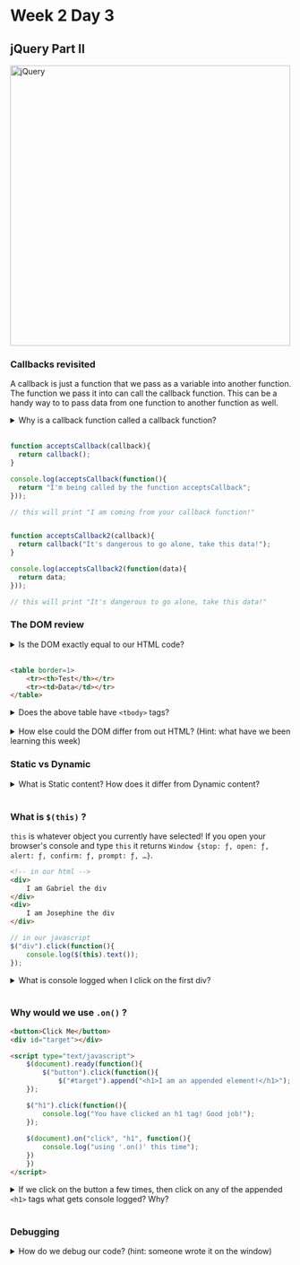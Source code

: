 # Week 2 Day 3
## jQuery Part II
<img src="https://upload.wikimedia.org/wikipedia/en/thumb/9/9e/JQuery_logo.svg/1280px-JQuery_logo.svg.png" alt="jQuery" width="500px">

### Callbacks revisited
A callback is just a function that we pass as a variable into another function. The function we pass it into can call the callback function. This can be a handy way to to pass data from one function to another function as well.

<details>
  <summary>Why is a callback function called a callback function?</summary>
  Because the function into which it is being passed as an argument calls it... back.
</details><br>

```javascript
function acceptsCallback(callback){
  return callback();
}

console.log(acceptsCallback(function(){
  return "I'm being called by the function acceptsCallback";
}));

// this will print "I am coming from your callback function!"


function acceptsCallback2(callback){
  return callback("It's dangerous to go alone, take this data!");
}

console.log(acceptsCallback2(function(data){
  return data;
}));

// this will print "It's dangerous to go alone, take this data!"
```

### The DOM review

<details>
  <summary>Is the DOM exactly equal to our HTML code?</summary>
  No. But it is generated from our HTML code.
</details><br>

```html
<table border=1>
	<tr><th>Test</th></tr>
	<tr><td>Data</td></tr>
</table>
```
<details>
  <summary>Does the above table have <code>&lt;tbody&gt;</code> tags?</summary>
	Yes. The browser will automatically generate a <code>&lt;tbody&gt;</code> for us even if we didn't write it. You can style it with CSS and everything.
</details><br>

<details>
  <summary>How else could the DOM differ from out HTML? (Hint: what have we been learning this week)</summary>
  It can contain HTML generated from JavaScript.
</details>

### Static vs Dynamic

<details>
  <summary>What is Static content? How does it differ from Dynamic content?</summary>
    Static content doesn't change.
    Dynamic content is generated dynamically, or changed.
</details><br>

### What is ```$(this)``` ?

```this``` is whatever object you currently have selected! If you open your browser's console and type ```this``` it returns ```Window {stop: ƒ, open: ƒ, alert: ƒ, confirm: ƒ, prompt: ƒ, …}```. 

```html
<!-- in our html -->
<div>
	I am Gabriel the div
</div>
<div>
	I am Josephine the div
</div>
```
```javascript
// in our javascript
$("div").click(function(){
	console.log($(this).text());
});
```
<details>
  <summary>What is console logged when I click on the first div?</summary>
    <code>I am Gabriel the div</code>
</details><br>

### Why would we use ```.on()``` ?
```html
<button>Click Me</button>
<div id="target"></div>

<script type="text/javascript">
    $(document).ready(function(){
        $("button").click(function(){
            $("#target").append("<h1>I am an appended element!</h1>");
	});

	$("h1").click(function(){
	    console.log("You have clicked an h1 tag! Good job!");
	});
		
	$(document).on("click", "h1", function(){
	    console.log("using '.on()' this time");
	})
    })
</script>
```
<details>
  <summary>If we click on the button a few times, then click on any of the appended <code>&lt;h1&gt;</code> tags what gets console logged? Why?</summary>
	  <code>"using '.on()' this time"</code><br>
	  The <code>.click()</code> event is attached to any <code>&lt;h1&gt;</code> tags right after the document ready. Because the event isn't attached to the dynamically generated <code>&lt;h1&gt;</code> tags it won't console log <code>"You have clicked an h1 tag! Good job!"</code>. The <code>.on()</code> method is a way around this.
</details><br>

### Debugging

<details>
  <summary>How do we debug our code? (hint: someone wrote it on the window)</summary>
  Console log everything.<br>
  If you ask me to debug your code and you don't even have your console open, I might just walk away after reminding you to open your console.
</details>
